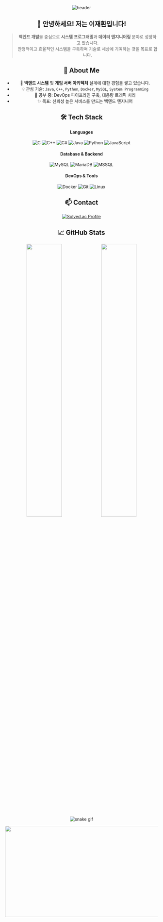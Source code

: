 <div align="center">

  <img src="https://capsule-render.vercel.app/api?type=waving&color=gradient&height=300&section=header&text=HwanLee's%20GitHub&fontAlign=50&fontAlignY=40&desc=Backend%20Developer%20%7C%20System%20Programmer&descAlign=50&descAlignY=55&fontSize=40" alt="header"/>

  ## 👋 안녕하세요! 저는 이재환입니다!
  > **백엔드 개발**을 중심으로 **시스템 프로그래밍**과 **데이터 엔지니어링** 분야로 성장하고 있습니다.  
  > 안정적이고 효율적인 시스템을 구축하며 기술로 세상에 기여하는 것을 목표로 합니다.

  ## 💼 About Me
  - 🔭 **백엔드 시스템** 및 **게임 서버 아키텍처** 설계에 대한 경험을 쌓고 있습니다.
  - 💡 관심 기술: `Java`, `C++`, `Python`, `Docker`, `MySQL`, `System Programming`
  - 🧠 공부 중: DevOps 파이프라인 구축, 대용량 트래픽 처리
  - ✨ 목표: 신뢰성 높은 서비스를 만드는 백엔드 엔지니어

  ## 🛠️ Tech Stack
  
  <h4>Languages</h4>
  <p>
    <img src="https://img.shields.io/badge/C-A8B9CC?style=for-the-badge&logo=c&logoColor=white" alt="C"/>
    <img src="https://img.shields.io/badge/C++-00599C?style=for-the-badge&logo=cplusplus&logoColor=white" alt="C++"/>
    <img src="https.img.shields.io/badge/C%23-239120?style=for-the-badge&logo=c-sharp&logoColor=white" alt="C#"/>
    <img src="https://img.shields.io/badge/Java-ED8B00?style=for-the-badge&logo=openjdk&logoColor=white" alt="Java"/>
    <img src="https://img.shields.io/badge/Python-3776AB?style=for-the-badge&logo=python&logoColor=white" alt="Python"/>
    <img src="https://img.shields.io/badge/JavaScript-F7DF1E?style=for-the-badge&logo=javascript&logoColor=black" alt="JavaScript"/>
  </p>
  
  <h4>Database & Backend</h4>
  <p>
    <img src="https://img.shields.io/badge/MySQL-4479A1?style=for-the-badge&logo=mysql&logoColor=white" alt="MySQL"/>
    <img src="https://img.shields.io/badge/MariaDB-003545?style=for-the-badge&logo=mariadb&logoColor=white" alt="MariaDB"/>
    <img src="https://img.shields.io/badge/MSSQL-CC2927?style=for-the-badge&logo=microsoftsqlserver&logoColor=white" alt="MSSQL"/>
  </p>

  <h4>DevOps & Tools</h4>
  <p>
    <img src="https://img.shields.io/badge/Docker-2496ED?style=for-the-badge&logo=docker&logoColor=white" alt="Docker"/>
    <img src="https://img.shields.io/badge/Git-F05032?style=for-the-badge&logo=git&logoColor=white" alt="Git"/>
    <img src="https://img.shields.io/badge/Linux-FCC624?style=for-the-badge&logo=linux&logoColor=black" alt="Linux"/>
  </p>

  ## 📫 Contact
  <p>
    <a href="https://solved.ac/profile/ghksdl0321" target="_blank">
      <img src="http://mazassumnida.wtf/api/generate_badge?boj=ghksdl0321" alt="Solved.ac Profile"/>
    </a>
  </p>

  ## 📈 GitHub Stats
  <p align="center">
    <img src="https://github-readme-stats.vercel.app/api?username=HwanLee-0321&show_icons=true&theme=radical" width="48%"/>
    <img src="https://github-readme-stats.vercel.app/api/top-langs/?username=HwanLee-0321&layout=compact&theme=radical" width="48%"/>
  </p>

  ![snake gif](https://github.com/HwanLee-0321/HwanLee-0321/blob/output/github-contribution-grid-snake.svg)

  <p align="center">
    <a href="https://www.gitanimals.org/en_US?utm_medium=image&utm_source=HwanLee-0321&utm_content=farm">
      <img src="https://render.gitanimals.org/farms/HwanLee-0321" width="600" height="300" />
    </a>
  </p>

</div>

